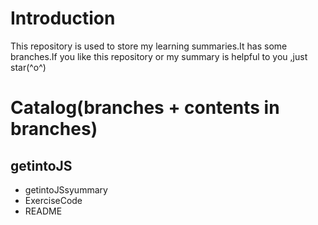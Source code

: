 # Introduction

This repository is used to store my learning summaries.It has some branches.If you like this repository or my summary is helpful to you ,just star\(^o^)

# Catalog(branches + contents in branches)

## getintoJS

- getintoJSsyummary
- ExerciseCode
- README



